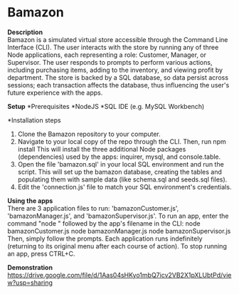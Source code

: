 # Bamazon

**Description**<br/>
Bamazon is a simulated virtual store accessible through the Command Line Interface (CLI). The user interacts with the store by running any of three Node applications, each representing a role: Customer, Manager, or Supervisor. The user responds to prompts to perform various actions, including purchasing items, adding to the inventory, and viewing profit by department. The store is backed by a SQL database, so data persist across sessions; each transaction affects the database, thus influencing the user's future experience with the apps. 

**Setup**
*Prerequisites
  *NodeJS
  *SQL IDE (e.g. MySQL Workbench)

*Installation steps
1. Clone the Bamazon repository to your computer.
2. Navigate to your local copy of the repo through the CLI. Then, run 
        npm install
   This will install the three additional Node packages (dependencies) used by the apps: inquirer, mysql, and console.table.
3. Open the file 'bamazon.sql' in your local SQL environment and run the script. 
   This will set up the bamazon database, creating the tables and populating them with sample data (like schema.sql and seeds.sql files). 
4. Edit the 'connection.js' file to match your SQL environment's credentials.

**Using the apps**<br/> 
There are 3 application files to run: 'bamazonCustomer.js', 'bamazonManager.js', and 'bamazonSupervisor.js'. To run an app, enter the command "node " followed by the app's filename in the CLI:
    node bamazonCustomer.js
    node bamazonManager.js
    node bamazonSupervisor.js
Then, simply follow the prompts. 
Each application runs indefinitely (returning to its original menu after each course of action). To stop running an app, press CTRL+C.

**Demonstration**<br/>
https://drive.google.com/file/d/1Aas04sHKyo1mbQ7icv2VB2X1pXLUbtPd/view?usp=sharing
